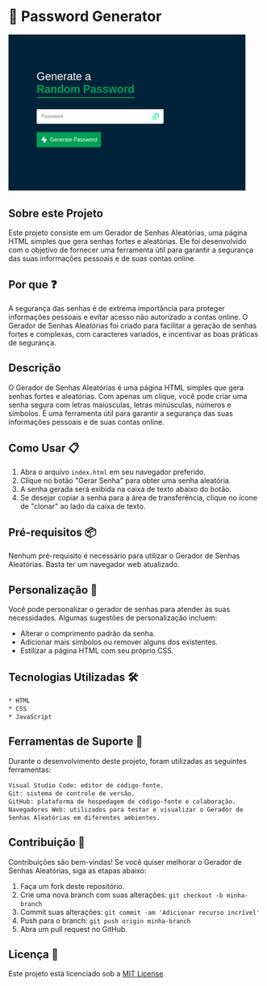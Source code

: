 # 🔐 Password Generator

<p>
    <img width="470" src="./media/password-generator.png">
</p>

## Sobre este Projeto

Este projeto consiste em um Gerador de Senhas Aleatórias, uma página HTML simples que gera senhas fortes e aleatórias. Ele foi desenvolvido com o objetivo de fornecer uma ferramenta útil para garantir a segurança das suas informações pessoais e de suas contas online.

## Por que ❓

A segurança das senhas é de extrema importância para proteger informações pessoais e evitar acesso não autorizado a contas online. O Gerador de Senhas Aleatórias foi criado para facilitar a geração de senhas fortes e complexas, com caracteres variados, e incentivar as boas práticas de segurança.

## Descrição

O Gerador de Senhas Aleatórias é uma página HTML simples que gera senhas fortes e aleatórias. Com apenas um clique, você pode criar uma senha segura com letras maiúsculas, letras minúsculas, números e símbolos. É uma ferramenta útil para garantir a segurança das suas informações pessoais e de suas contas online.

## Como Usar 📋

1. Abra o arquivo `index.html` em seu navegador preferido.
2. Clique no botão "Gerar Senha" para obter uma senha aleatória.
3. A senha gerada será exibida na caixa de texto abaixo do botão.
4. Se desejar copiar a senha para a área de transferência, clique no ícone de "clonar" ao lado da caixa de texto.

## Pré-requisitos 📦

Nenhum pré-requisito é necessário para utilizar o Gerador de Senhas Aleatórias. Basta ter um navegador web atualizado.

## Personalização 🎨

Você pode personalizar o gerador de senhas para atender às suas necessidades. Algumas sugestões de personalização incluem:

- Alterar o comprimento padrão da senha.
- Adicionar mais símbolos ou remover alguns dos existentes.
- Estilizar a página HTML com seu próprio CSS.

## Tecnologias Utilizadas 🛠️ 

    * HTML
    * CSS
    * JavaScript

## Ferramentas de Suporte 🔧 

Durante o desenvolvimento deste projeto, foram utilizadas as seguintes ferramentas:

    Visual Studio Code: editor de código-fonte.
    Git: sistema de controle de versão.
    GitHub: plataforma de hospedagem de código-fonte e colaboração.
    Navegadores Web: utilizados para testar e visualizar o Gerador de Senhas Aleatórias em diferentes ambientes.

## Contribuição 🤝

Contribuições são bem-vindas! Se você quiser melhorar o Gerador de Senhas Aleatórias, siga as etapas abaixo:

1. Faça um fork deste repositório.
2. Crie uma nova branch com suas alterações: `git checkout -b minha-branch`
3. Commit suas alterações: `git commit -am 'Adicionar recurso incrível'`
4. Push para o branch: `git push origin minha-branch`
5. Abra um pull request no GitHub.

## Licença 📄

Este projeto está licenciado sob a [MIT License](LICENSE).
